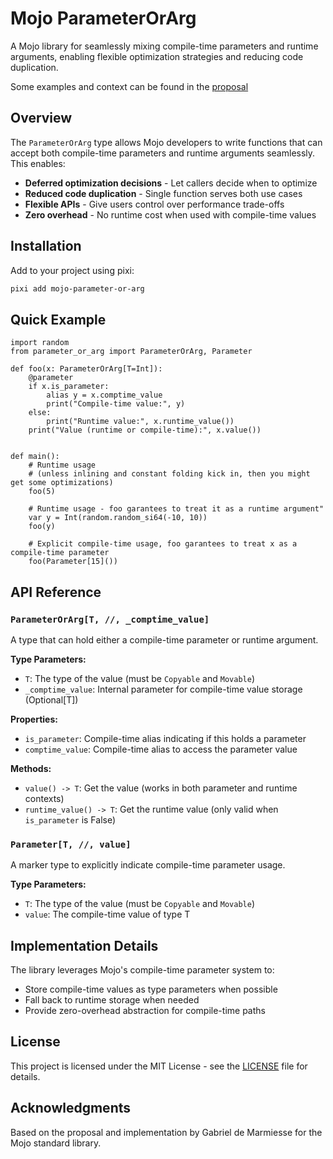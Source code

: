 # Mojo ParameterOrArg

A Mojo library for seamlessly mixing compile-time parameters and runtime arguments, enabling flexible optimization strategies and reducing code duplication.

Some examples and context can be found in the [proposal](https://github.com/gabrieldemarmiesse/mojo/blob/parameter_or_arg/mojo/proposals/parameter-or-arg.md)

## Overview

The `ParameterOrArg` type allows Mojo developers to write functions that can accept both compile-time parameters and runtime arguments seamlessly. This enables:

- **Deferred optimization decisions** - Let callers decide when to optimize
- **Reduced code duplication** - Single function serves both use cases
- **Flexible APIs** - Give users control over performance trade-offs
- **Zero overhead** - No runtime cost when used with compile-time values

## Installation

Add to your project using pixi:

```bash
pixi add mojo-parameter-or-arg
```

## Quick Example

```mojo
import random
from parameter_or_arg import ParameterOrArg, Parameter

def foo(x: ParameterOrArg[T=Int]):
    @parameter
    if x.is_parameter:
        alias y = x.comptime_value
        print("Compile-time value:", y)
    else:
        print("Runtime value:", x.runtime_value())
    print("Value (runtime or compile-time):", x.value())


def main():
    # Runtime usage 
    # (unless inlining and constant folding kick in, then you might get some optimizations)
    foo(5)
    
    # Runtime usage - foo garantees to treat it as a runtime argument"
    var y = Int(random.random_si64(-10, 10))
    foo(y)
    
    # Explicit compile-time usage, foo garantees to treat x as a compile-time parameter
    foo(Parameter[15]())
```

## API Reference

### `ParameterOrArg[T, //, _comptime_value]`

A type that can hold either a compile-time parameter or runtime argument.

**Type Parameters:**
- `T`: The type of the value (must be `Copyable` and `Movable`)
- `_comptime_value`: Internal parameter for compile-time value storage (Optional[T])

**Properties:**
- `is_parameter`: Compile-time alias indicating if this holds a parameter
- `comptime_value`: Compile-time alias to access the parameter value

**Methods:**
- `value() -> T`: Get the value (works in both parameter and runtime contexts)
- `runtime_value() -> T`: Get the runtime value (only valid when `is_parameter` is False)

### `Parameter[T, //, value]`

A marker type to explicitly indicate compile-time parameter usage.

**Type Parameters:**
- `T`: The type of the value (must be `Copyable` and `Movable`)
- `value`: The compile-time value of type T

## Implementation Details

The library leverages Mojo's compile-time parameter system to:
- Store compile-time values as type parameters when possible
- Fall back to runtime storage when needed
- Provide zero-overhead abstraction for compile-time paths


## License

This project is licensed under the MIT License - see the [LICENSE](LICENSE) file for details.

## Acknowledgments

Based on the proposal and implementation by Gabriel de Marmiesse for the Mojo standard library.